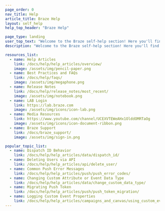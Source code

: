```yaml
---
page_order: 0
nav_title: Help
article_title: Braze Help
layout: self_help
help_top_header: "Braze Help"

page_type: landing
user_top_text: "Welcome to the Braze self-help section! Here you'll find a variety of help articles that can help you troubleshoot issues you may encounter. You can also learn more about the best practices to communicate with and reach your users."
description: "Welcome to the Braze self-help section! Here you'll find a variety of help articles that can help you troubleshoot issues you may encounter. You can also learn more about the best practices to communicate with and reach your users."

resources_list:
  - name: Help Articles
    link: /docs/help/help_articles/overview/
    image: /assets/img/pencil-paper.png
  - name: Best Practices and FAQs
    link: /docs/help/faqs/
    image: /assets/img/megaphone.png
  - name: Release Notes
    link: /docs/help/release_notes/most_recent/
    image: /assets/img/notebook.png
  - name: LAB Login
    link: https://lab.braze.com
    image: /assets/img/icons/icon-lab.png
  - name: Media Resources
    link: https://www.youtube.com/channel/UCEXVTEWeAHx1OlddOMRTaOg
    image: /assets/img/icons/icon-document-ribbon.png
  - name: Braze Support
    link: /docs/braze_support/
    image: /assets/img/sign-in.png

popular_topic_list:
  - name: Dispatch ID Behavior
    link: /docs/help/help_articles/data/dispatch_id/
  - name: Deleting Users via API
    link: /docs/help/help_articles/api/delete_user/
  - name: Common Push Error Messages
    link: /docs/help/help_articles/push/push_error_codes/
  - name: Changing Custom Attribute or Event Data Type
    link: /docs/help/help_articles/data/change_custom_data_type/
  - name: Migrating Push Token
    link: /docs/help/help_articles/push/push_token_migration/
  - name: Logging Custom Event Properties
    link: /docs/help/help_articles/campaigns_and_canvas/using_custom_event_properties/
---
```

